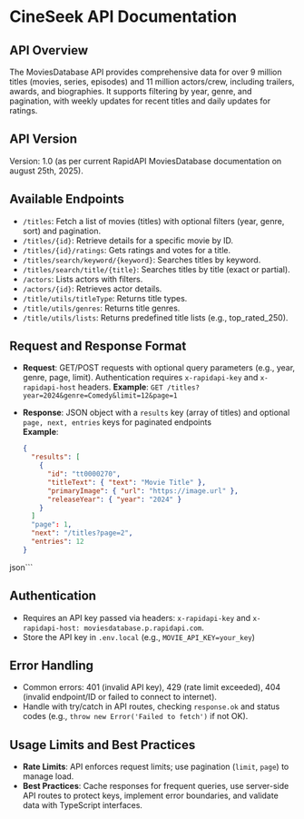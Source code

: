 # CineSeek API Documentation

## API Overview
The MoviesDatabase API provides comprehensive data for over 9 million titles (movies, series, episodes) and 11 million actors/crew, including trailers, awards, and biographies. It supports filtering by year, genre, and pagination, with weekly updates for recent titles and daily updates for ratings.

## API Version
Version: 1.0 (as per current RapidAPI MoviesDatabase documentation on august 25th, 2025).

## Available Endpoints
- `/titles`: Fetch a list of movies (titles) with optional filters (year, genre, sort) and pagination.
- `/titles/{id}`: Retrieve details for a specific movie by ID.
- `/titles/{id}/ratings`: Gets ratings and votes for a title.
- `/titles/search/keyword/{keyword}`: Searches titles by keyword.
- `/titles/search/title/{title}`: Searches titles by title (exact or partial).
- `/actors`: Lists actors with filters.
- `/actors/{id}`: Retrieves actor details.
- `/title/utils/titleType`: Returns title types.
- `/title/utils/genres`: Returns title genres.
- `/title/utils/lists`: Returns predefined title lists (e.g., top_rated_250).


## Request and Response Format
- **Request**: GET/POST requests with optional query parameters (e.g., year, genre, page, limit). Authentication requires `x-rapidapi-key` and `x-rapidapi-host` headers.
   **Example**: `GET /titles?year=2024&genre=Comedy&limit=12&page=1`
<!-- - **Request**: GET or POST with query parameters (e.g., `year=2023`, `genre=Comedy`) and headers (`x-rapidapi-key`, `x-rapidapi-host`). -->

- **Response**: JSON object with a `results` key (array of titles) and optional `page, next, entries` keys for paginated endpoints  
   **Example**:
  ```json
  {
    "results": [
      {
        "id": "tt0000270",
        "titleText": { "text": "Movie Title" },
        "primaryImage": { "url": "https://image.url" },
        "releaseYear": { "year": "2024" }
      }
    ]
    "page": 1,
    "next": "/titles?page=2",
    "entries": 12
  }
  
json```

## Authentication
- Requires an API key passed via headers: `x-rapidapi-key` and `x-rapidapi-host: moviesdatabase.p.rapidapi.com`.
- Store the API key in `.env.local` (e.g., `MOVIE_API_KEY=your_key`)

## Error Handling
- Common errors: 401 (invalid API key), 429 (rate limit exceeded), 404 (invalid endpoint/ID or failed to connect to internet).
- Handle with try/catch in API routes, checking `response.ok` and status codes (e.g., `throw new Error('Failed to fetch')` if not OK).

## Usage Limits and Best Practices
- **Rate Limits**: API enforces request limits; use pagination (`limit`, `page`) to manage load.
- **Best Practices**: Cache responses for frequent queries, use server-side API routes to protect keys, implement error boundaries, and validate data with TypeScript interfaces.